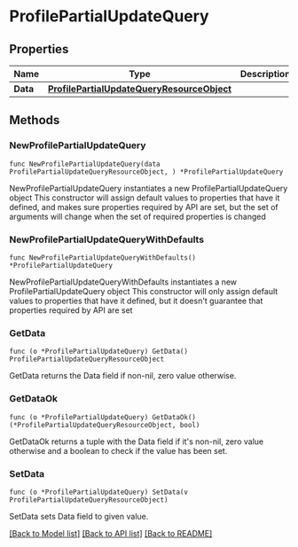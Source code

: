 # ProfilePartialUpdateQuery

## Properties

Name | Type | Description | Notes
------------ | ------------- | ------------- | -------------
**Data** | [**ProfilePartialUpdateQueryResourceObject**](ProfilePartialUpdateQueryResourceObject.md) |  | 

## Methods

### NewProfilePartialUpdateQuery

`func NewProfilePartialUpdateQuery(data ProfilePartialUpdateQueryResourceObject, ) *ProfilePartialUpdateQuery`

NewProfilePartialUpdateQuery instantiates a new ProfilePartialUpdateQuery object
This constructor will assign default values to properties that have it defined,
and makes sure properties required by API are set, but the set of arguments
will change when the set of required properties is changed

### NewProfilePartialUpdateQueryWithDefaults

`func NewProfilePartialUpdateQueryWithDefaults() *ProfilePartialUpdateQuery`

NewProfilePartialUpdateQueryWithDefaults instantiates a new ProfilePartialUpdateQuery object
This constructor will only assign default values to properties that have it defined,
but it doesn't guarantee that properties required by API are set

### GetData

`func (o *ProfilePartialUpdateQuery) GetData() ProfilePartialUpdateQueryResourceObject`

GetData returns the Data field if non-nil, zero value otherwise.

### GetDataOk

`func (o *ProfilePartialUpdateQuery) GetDataOk() (*ProfilePartialUpdateQueryResourceObject, bool)`

GetDataOk returns a tuple with the Data field if it's non-nil, zero value otherwise
and a boolean to check if the value has been set.

### SetData

`func (o *ProfilePartialUpdateQuery) SetData(v ProfilePartialUpdateQueryResourceObject)`

SetData sets Data field to given value.



[[Back to Model list]](../README.md#documentation-for-models) [[Back to API list]](../README.md#documentation-for-api-endpoints) [[Back to README]](../README.md)



